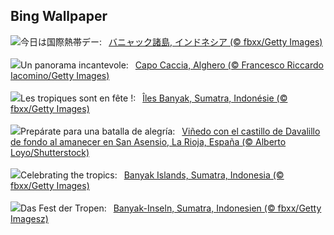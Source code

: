 ## Bing Wallpaper
![](https://www.bing.com/th?id=OHR.BanyakIslands_JA-JP5494773758_UHD.jpg&w=1000)今日は国際熱帯デー:&nbsp;&ensp;[バニャック諸島, インドネシア (© fbxx/Getty Images)](https://www.bing.com/th?id=OHR.BanyakIslands_JA-JP5494773758_UHD.jpg)
<br><br/>
![](https://www.bing.com/th?id=OHR.AlgheroCapoCaccia_IT-IT6529245223_UHD.jpg&w=1000)Un panorama incantevole:&nbsp;&ensp;[Capo Caccia, Alghero (© Francesco Riccardo Iacomino/Getty Images)](https://www.bing.com/th?id=OHR.AlgheroCapoCaccia_IT-IT6529245223_UHD.jpg)
<br><br/>
![](https://www.bing.com/th?id=OHR.BanyakIslands_FR-FR0543870795_UHD.jpg&w=1000)Les tropiques sont en fête !:&nbsp;&ensp;[Îles Banyak, Sumatra, Indonésie (© fbxx/Getty Images)](https://www.bing.com/th?id=OHR.BanyakIslands_FR-FR0543870795_UHD.jpg)
<br><br/>
![](https://www.bing.com/th?id=OHR.WineBattle_ES-ES2245527937_UHD.jpg&w=1000)Prepárate para una batalla de alegría:&nbsp;&ensp;[Viñedo con el castillo de Davalillo de fondo al amanecer en San Asensio, La Rioja, España (© Alberto Loyo/Shutterstock)](https://www.bing.com/th?id=OHR.WineBattle_ES-ES2245527937_UHD.jpg)
<br><br/>
![](https://www.bing.com/th?id=OHR.BanyakIslands_EN-GB9801951786_UHD.jpg&w=1000)Celebrating the tropics:&nbsp;&ensp;[Banyak Islands, Sumatra, Indonesia (© fbxx/Getty Images)](https://www.bing.com/th?id=OHR.BanyakIslands_EN-GB9801951786_UHD.jpg)
<br><br/>
![](https://www.bing.com/th?id=OHR.BanyakIslands_DE-DE6241631222_UHD.jpg&w=1000)Das Fest der Tropen:&nbsp;&ensp;[Banyak-Inseln, Sumatra, Indonesien (© fbxx/Getty Imagesz)](https://www.bing.com/th?id=OHR.BanyakIslands_DE-DE6241631222_UHD.jpg)
<br><br/>
